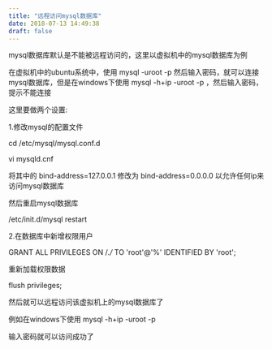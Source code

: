 ```yaml
---
title: "远程访问mysql数据库"
date: 2018-07-13 14:49:38
draft: false
---
```

mysql数据库默认是不能被远程访问的，这里以虚拟机中的mysql数据库为例

在虚拟机中的ubuntu系统中，使用 mysql -uroot -p 然后输入密码，就可以连接mysql数据库，但是在windows下使用 mysql -h+ip -uroot -p ，然后输入密码，提示不能连接

这里要做两个设置:

1.修改mysql的配置文件

cd /etc/mysql/mysql.conf.d

vi mysqld.cnf

将其中的 bind-address=127.0.0.1 修改为 bind-address=0.0.0.0 以允许任何ip来访问mysql数据库

然后重启mysql数据库

/etc/init.d/mysql restart

2.在数据库中新增权限用户

GRANT ALL PRIVILEGES ON /*./* TO 'root'@'%' IDENTIFIED BY 'root';

重新加载权限数据

flush privileges;

然后就可以远程访问该虚拟机上的mysql数据库了

例如在windows下使用 mysql -h+ip -uroot -p

输入密码就可以访问成功了